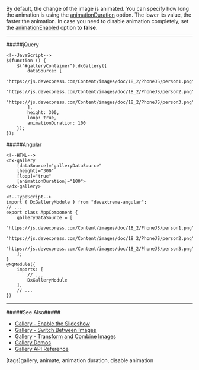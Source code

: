 By default, the change of the image is animated. You can specify how long the animation is using the [animationDuration](/api-reference/10%20UI%20Widgets/dxGallery/1%20Configuration/animationDuration.md '/Documentation/ApiReference/UI_Widgets/dxGallery/Configuration/#animationDuration') option. The lower its value, the faster the animation. In case you need to disable animation completely, set the [animationEnabled](/api-reference/10%20UI%20Widgets/dxGallery/1%20Configuration/animationEnabled.md '/Documentation/ApiReference/UI_Widgets/dxGallery/Configuration/#animationEnabled') option to **false**.

---
#####jQuery

    <!--JavaScript-->
    $(function () {
        $("#galleryContainer").dxGallery({
            dataSource: [
                "https://js.devexpress.com/Content/images/doc/18_2/PhoneJS/person1.png",
                "https://js.devexpress.com/Content/images/doc/18_2/PhoneJS/person2.png",
                "https://js.devexpress.com/Content/images/doc/18_2/PhoneJS/person3.png"
            ],
            height: 300,
            loop: true,
            animationDuration: 100
        });
    });

#####Angular

    <!--HTML-->
    <dx-gallery
        [dataSource]="galleryDataSource"
        [height]="300"
        [loop]="true"
        [animationDuration]="100">
    </dx-gallery>

    <!--TypeScript-->
    import { DxGalleryModule } from "devextreme-angular";
    // ...
    export class AppComponent {
        galleryDataSource = [
            "https://js.devexpress.com/Content/images/doc/18_2/PhoneJS/person1.png",
            "https://js.devexpress.com/Content/images/doc/18_2/PhoneJS/person2.png",
            "https://js.devexpress.com/Content/images/doc/18_2/PhoneJS/person3.png"
        ];
    }
    @NgModule({
        imports: [
            // ...
            DxGalleryModule
        ],
        // ...
    })

---

#####See Also#####
- [Gallery - Enable the Slideshow](/concepts/05%20Widgets/Gallery/15%20Enable%20the%20Slideshow.md '/Documentation/Guide/Widgets/Gallery/Enable_the_Slideshow/')
- [Gallery - Switch Between Images](/concepts/05%20Widgets/Gallery/05%20Switch%20Between%20Images '/Documentation/Guide/Widgets/Gallery/Switch_Between_Images/')
- [Gallery - Transform and Combine Images](/concepts/05%20Widgets/Gallery/25%20Transform%20and%20Combine%20Images.md '/Documentation/Guide/Widgets/Gallery/Transform_and_Combine_Images/')
- [Gallery Demos](https://js.devexpress.com/Demos/WidgetsGallery/#demo/actions_and_lists-gallery-overview)
- [Gallery API Reference](/api-reference/10%20UI%20Widgets/dxGallery '/Documentation/ApiReference/UI_Widgets/dxGallery/')

[tags]gallery, animate, animation duration, disable animation